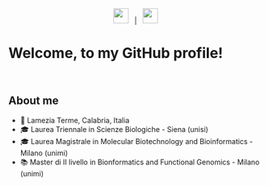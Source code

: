 <div align="center">
  &nbsp;
  <a title="English" href="./README.md"><kbd><img width="30px" src="https://flagicons.lipis.dev/flags/4x3/gb.svg"></kbd></a>
  &nbsp;
  |
  &nbsp;
  <a title="Italiano" href="./README.it.md"><kbd><img width="30px" src="https://flagicons.lipis.dev/flags/4x3/it.svg"></kbd></a> 
  &nbsp;
</div>

# Welcome, to my GitHub profile!
<br>

## About me

- 📍  Lamezia Terme, Calabria, Italia
- 🎓  Laurea Triennale in Scienze Biologiche - Siena (unisi)
- 🎓  Laurea Magistrale in Molecular Biotechnology and Bioinformatics - Milano (unimi)
- 📚  Master di II livello in Bionformatics and Functional Genomics - Milano (unimi)


